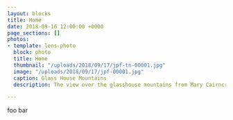 ```yaml
---
layout: blocks
title: Home
date: 2018-09-16 12:00:00 +0000
page_sections: []
photos:
- template: lens-photo
  block: photo
  title: Home
  thumbnail: "/uploads/2018/09/17/jpf-tn-00001.jpg"
  image: "/uploads/2018/09/17/jpf-00001.jpg"
  caption: Glass House Mountains
  description: The view over the glasshouse mountains from Mary Cairncross Park.

---
```

foo bar